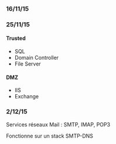 ### 16/11/15 ###


### 25/11/15 ###

#### Trusted
- SQL
- Domain Controller
- File Server
#### DMZ
- IIS
- Exchange


### 2/12/15 ###

Services réseaux
Mail : SMTP, IMAP, POP3

Fonctionne sur un stack SMTP-DNS
